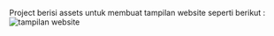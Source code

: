 Project berisi assets untuk membuat tampilan website seperti berikut :
![tampilan website](/ssweb.png)

